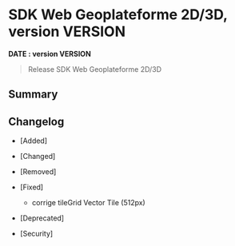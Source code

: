 # SDK Web Geoplateforme 2D/3D, version __VERSION__

**__DATE__ : version __VERSION__**

> Release SDK Web Geoplateforme 2D/3D

## Summary

## Changelog

* [Added]

* [Changed]

* [Removed]

* [Fixed]

    - corrige tileGrid Vector Tile (512px)

* [Deprecated]

* [Security]
